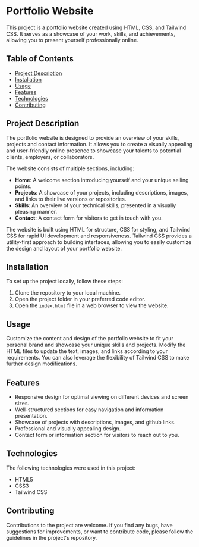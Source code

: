 # Portfolio Website

This project is a portfolio website created using HTML, CSS, and Tailwind CSS. It serves as a showcase of your work, skills, and achievements, allowing you to present yourself professionally online.

## Table of Contents

- [Project Description](#project-description)
- [Installation](#installation)
- [Usage](#usage)
- [Features](#features)
- [Technologies](#technologies)
- [Contributing](#contributing)


## Project Description

The portfolio website is designed to provide an overview of your skills, projects and contact information. It allows you to create a visually appealing and user-friendly online presence to showcase your talents to potential clients, employers, or collaborators.

The website consists of multiple sections, including:

- **Home**: A welcome section introducing yourself and your unique selling points.
- **Projects**: A showcase of your projects, including descriptions, images, and links to their live versions or repositories.
- **Skills**: An overview of your technical skills, presented in a visually pleasing manner.
- **Contact**: A contact form for visitors to get in touch with you.

The website is built using HTML for structure, CSS for styling, and Tailwind CSS for rapid UI development and responsiveness. Tailwind CSS provides a utility-first approach to building interfaces, allowing you to easily customize the design and layout of your portfolio website.

## Installation

To set up the project locally, follow these steps:

1. Clone the repository to your local machine.
2. Open the project folder in your preferred code editor.
3. Open the `index.html` file in a web browser to view the website.

## Usage

Customize the content and design of the portfolio website to fit your personal brand and showcase your unique skills and projects. Modify the HTML files to update the text, images, and links according to your requirements. You can also leverage the flexibility of Tailwind CSS to make further design modifications.

## Features

- Responsive design for optimal viewing on different devices and screen sizes.
- Well-structured sections for easy navigation and information presentation.
- Showcase of projects with descriptions, images, and github links.
- Professional and visually appealing design.
- Contact form or information section for visitors to reach out to you.

## Technologies

The following technologies were used in this project:

- HTML5
- CSS3
- Tailwind CSS

## Contributing

Contributions to the project are welcome. If you find any bugs, have suggestions for improvements, or want to contribute code, please follow the guidelines in the project's repository.

